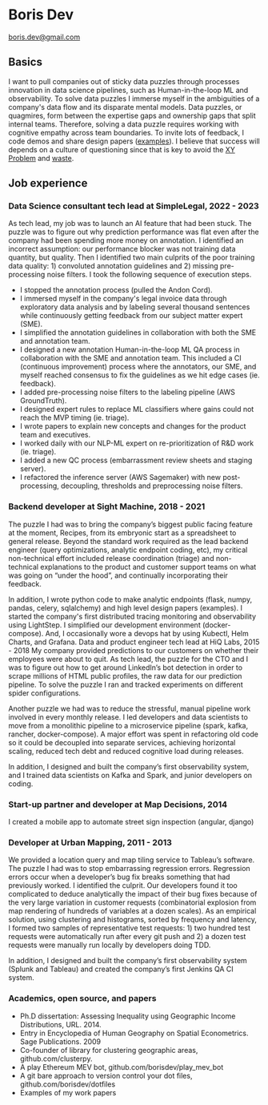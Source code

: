 # Boris Dev

boris.dev@gmail.com

## Basics

I want to pull companies out of sticky data puzzles through processes innovation in data science pipelines, such as Human-in-the-loop ML and observability. 
To solve data puzzles I immerse myself in the ambiguities of a company's data flow and its disparate mental models. 
Data puzzles, or quagmires, form between the expertise gaps and ownership gaps that split internal teams. Therefore, solving a data puzzle requires working with cognitive empathy across team boundaries. To invite lots of feedback, I code demos and share design papers ([examples](https://docs.google.com/document/d/1pMID97O4hHkK8ok7cwLH4Y4KpsgQSPUAXtYrscwcyb4/view)).
I believe that success will depends on a culture of questioning since that is key to avoid the [XY Problem](https://xyproblem.info/) and [waste](https://upload.wikimedia.org/wikipedia/commons/a/a9/Rube_Goldberg%27s_%22Self-Operating_Napkin%22_%28cropped%29.gif).

## Job experience

### Data Science consultant tech lead at SimpleLegal, 2022 - 2023

As tech lead, my job was to launch an AI feature that had been stuck. The puzzle was to figure out why prediction performance was flat even after the company had been spending more money on annotation. I identified an incorrect assumption: our performance blocker was not training data quantity, but quality. Then I identified two main culprits of the poor training data quality: 1) convoluted annotation guidelines and 2) missing pre-processing noise filters. I took the following sequence of execution steps.

- I stopped the annotation process (pulled the Andon Cord).
- I immersed myself in the company's legal invoice data through exploratory data analysis and by labeling several thousand sentences while continuously getting feedback from our subject matter expert (SME).
- I simplified the annotation guidelines in collaboration with both the SME and annotation team.
- I designed a new annotation Human-in-the-loop ML QA process in collaboration with the SME and annotation team. This included a CI (continuous improvement) process where the annotators, our SME, and myself reached consensus to fix the guidelines as we hit edge cases (ie. feedback).
- I added pre-processing noise filters to the labeling pipeline (AWS GroundTruth).
- I designed expert rules to replace ML classifiers where gains could not reach the MVP timing (ie. triage).
- I wrote papers to explain new concepts and changes for the product team and executives.
- I worked daily with our NLP-ML expert on re-prioritization of R&D work (ie. triage).
- I added a new QC process (embarrassment review sheets and staging server).
- I refactored the inference server (AWS Sagemaker) with new post-processing, decoupling, thresholds and preprocessing noise filters.

### Backend developer at Sight Machine, 2018 - 2021

The puzzle I had was to bring the company’s biggest public facing feature at the moment, Recipes, from its embryonic start as a spreadsheet to general release. Beyond the standard work required as the lead backend engineer (query optimizations, analytic endpoint coding, etc), my critical non-technical effort included release coordination (triage) and non-technical explanations to the product and customer support teams on what was going on “under the hood”, and continually incorporating their feedback.

In addition, I wrote python code to make analytic endpoints (flask, numpy, pandas, celery, sqlalchemy) and high level design papers (examples). I started the company's first distributed tracing monitoring and observability using LightStep. I simplified our development environment (docker-compose). And, I occasionally wore a devops hat by using Kubectl, Helm Charts, and Grafana. 
Data and product engineer tech lead at HiQ Labs, 2015 - 2018 
My company provided predictions to our customers on whether their employees were about to quit. As tech lead, the puzzle for the CTO and I was to figure out how to get around LinkedIn’s bot detection in order to scrape millions of HTML public profiles, the raw data for our prediction pipeline. To solve the puzzle I ran and tracked experiments on different spider configurations.

Another puzzle we had was to reduce the stressful, manual pipeline work involved in every monthly release. I led developers and data scientists to move from a monolithic pipeline to a microservice pipeline (spark, kafka, rancher, docker-compose). A major effort was spent in refactoring old code so it could be decoupled into separate services, achieving horizontal scaling, reduced tech debt and reduced cognitive load during releases.

In addition, I designed and built the company’s first observability system, and I trained data scientists on Kafka and Spark, and junior developers on coding.

### Start-up partner and developer at Map Decisions, 2014

I created a mobile app to automate street sign inspection (angular, django)

### Developer at Urban Mapping, 2011 - 2013

We provided a location query and map tiling service to Tableau’s software. The puzzle I had was to stop embarrassing regression errors. Regression errors occur when a developer’s bug fix breaks something that had previously worked. I identified the culprit. Our developers found it too complicated to deduce analytically the impact of their bug fixes because of the very large variation in customer requests (combinatorial explosion from map rendering of hundreds of variables at a dozen scales). As an empirical solution, using clustering and histograms, sorted by frequency and latency, I formed two samples of representative test requests: 1) two hundred test requests were automatically run after every git push and 2) a dozen test requests were manually run locally by developers doing TDD.

In addition, I designed and built the company’s first observability system (Splunk and Tableau) and created the company’s first Jenkins QA CI system.

### Academics, open source, and papers

- Ph.D dissertation: Assessing Inequality using Geographic Income Distributions, URL. 2014.
- Entry in Encyclopedia of Human Geography on Spatial Econometrics. Sage Publications. 2009 
- Co-founder of library for clustering geographic areas, github.com/clusterpy.
- A play Ethereum MEV bot, github.com/borisdev/play_mev_bot
- A git bare approach to version control your dot files, github.com/borisdev/dotfiles
- Examples of my work papers
